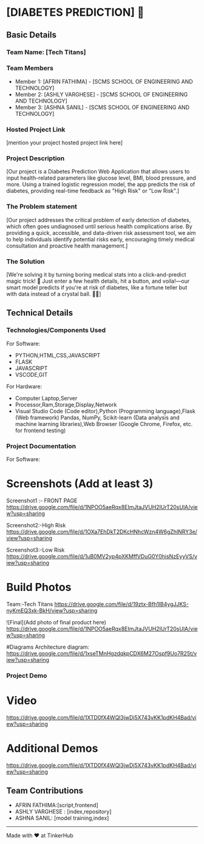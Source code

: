 # [DIABETES PREDICTION] 🎯


## Basic Details
### Team Name: [Tech Titans]


### Team Members
- Member 1: [AFRIN FATHIMA] - [SCMS SCHOOL OF ENGINEERING AND TECHNOLOGY]
- Member 2: [ASHLY VARGHESE] - [SCMS SCHOOL OF ENGINEERING AND TECHNOLOGY]
- Member 3: [ASHNA SANIL] - [SCMS SCHOOL OF ENGINEERING AND TECHNOLOGY]

### Hosted Project Link
[mention your project hosted project link here]

### Project Description
[Our project is a Diabetes Prediction Web Application that allows users to input health-related parameters like glucose level, BMI, blood pressure, and more. Using a trained logistic regression model, the app predicts the risk of diabetes, providing real-time feedback as "High Risk" or "Low Risk".]

### The Problem statement
[Our project addresses the critical problem of early detection of diabetes, which often goes undiagnosed until serious health complications arise. By providing a quick, accessible, and data-driven risk assessment tool, we aim to help individuals identify potential risks early, encouraging timely medical consultation and proactive health management.]

### The Solution
[We're solving it by turning boring medical stats into a click-and-predict magic trick! 🚀 Just enter a few health details, hit a button, and voila!—our smart model predicts if you're at risk of diabetes, like a fortune teller but with data instead of a crystal ball. 🔮✅]

## Technical Details
### Technologies/Components Used
For Software:
- PYTHON,HTML,CSS,JAVASCRIPT
- FLASK
- JAVASCRIPT
- VSCODE,GIT

For Hardware:
- Computer Laptop,Server
- Processor,Ram,Storage,Display,Network
- Visual Studio Code (Code editor),Python (Programming language),Flask (Web framework)
Pandas, NumPy, Scikit-learn (Data analysis and machine learning libraries),Web Browser (Google Chrome, Firefox, etc. for frontend testing)


### Project Documentation
For Software:

# Screenshots (Add at least 3)
Screenshot1 :- FRONT PAGE
https://drive.google.com/file/d/1NPOO5aeRqx8EImJtaJVUH2IUrT20sUlA/view?usp=sharing

Screenshot2:-High Risk
https://drive.google.com/file/d/1OXa7EhDkT2DKcHNhcWzn4W6gZhlNRY3e/view?usp=sharing

Screenshot3:-Low Risk
https://drive.google.com/file/d/1uB0MV2yp4pXKMffVDuG0Y0hisNzEyyVS/view?usp=sharing

# Build Photos
Team:-Tech Titans
https://drive.google.com/file/d/19ztx-Bfh1IB4ygJJKS-nyKmEQ3xk-BkH/view?usp=sharing


![Final](Add photo of final product here)
https://drive.google.com/file/d/1NPOO5aeRqx8EImJtaJVUH2IUrT20sUlA/view?usp=sharing

#Diagrams
Architecture diagram:
https://drive.google.com/file/d/1xseTMnHgzdqkpCDX6M27Ospf9Uo7R25t/view?usp=sharing


### Project Demo
# Video
https://drive.google.com/file/d/1XTD0fX4WQl3jwDj5X743vKK1pdKH4Bad/view?usp=sharing

# Additional Demos
https://drive.google.com/file/d/1XTD0fX4WQl3jwDj5X743vKK1pdKH4Bad/view?usp=sharing



## Team Contributions
- AFRIN FATHIMA:[script,frontend]
- ASHLY VARGHESE : [index,repository]
- ASHNA SANIL: [model training,index]

---
Made with ❤️ at TinkerHub
